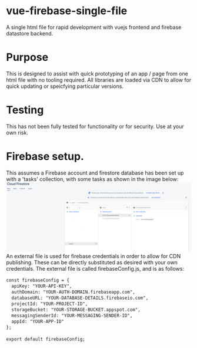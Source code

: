 # vue-firebase-single-file
A single html file for rapid development with vuejs frontend and firebase datastore backend.

# Purpose
This is designed to assist with quick prototyping of an app / page from one html file with no tooling required.  All libraries are loaded via CDN to allow for quick updating or speicfying particular versions.

# Testing
This has not been fully tested for functionality or for security.  Use at your own risk.

# Firebase setup.
This assumes a Firebase account and firestore database has been set up with a 'tasks' collection, with some tasks as shown in the image below:
![Database Tasks Example](/doc/database-tasks-example.png)
An external file is used for firebase credentials in order to allow for CDN publishing.  These can be directly substituted as desired with your own credentials.
The external file is called firebaseConfig.js, and is as follows:
```
const firebaseConfig = {
  apiKey: "YOUR-API-KEY",
  authDomain: "YOUR-AUTH-DOMAIN.firebaseapp.com",
  databaseURL: "YOUR-DATABASE-DETAILS.firebaseio.com",
  projectId: "YOUR-PROJECT-ID",
  storageBucket: "YOUR-STORAGE-BUCKET.appspot.com",
  messagingSenderId: "YOUR-MESSAGING-SENDER-ID",
  appId: "YOUR-APP-ID"
};

export default firebaseConfig;
```
